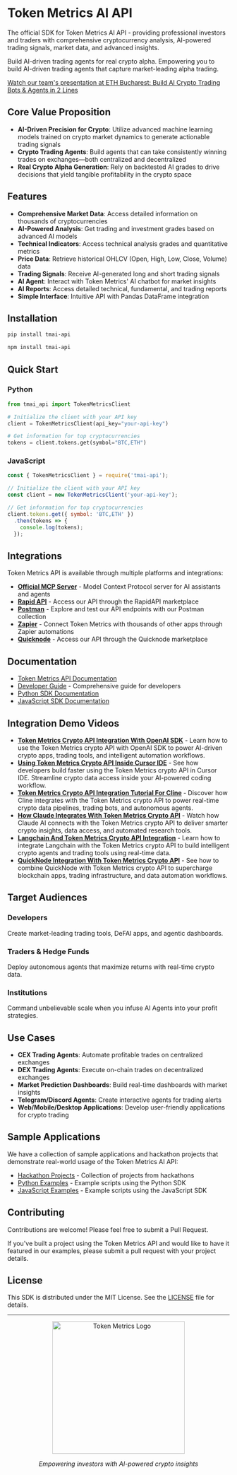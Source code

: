 # Token Metrics AI API

The official SDK for Token Metrics AI API - providing professional investors and traders with comprehensive cryptocurrency analysis, AI-powered trading signals, market data, and advanced insights.

Build AI-driven trading agents for real crypto alpha. Empowering you to build AI-driven trading agents that capture market-leading alpha trading.

[Watch our team's presentation at ETH Bucharest: Build AI Crypto Trading Bots & Agents in 2 Lines](https://www.youtube.com/watch?v=1qVuIwmeZJE)

## Core Value Proposition

- **AI-Driven Precision for Crypto**: Utilize advanced machine learning models trained on crypto market dynamics to generate actionable trading signals
- **Crypto Trading Agents**: Build agents that can take consistently winning trades on exchanges—both centralized and decentralized
- **Real Crypto Alpha Generation**: Rely on backtested AI grades to drive decisions that yield tangible profitability in the crypto space

## Features

- **Comprehensive Market Data**: Access detailed information on thousands of cryptocurrencies
- **AI-Powered Analysis**: Get trading and investment grades based on advanced AI models
- **Technical Indicators**: Access technical analysis grades and quantitative metrics
- **Price Data**: Retrieve historical OHLCV (Open, High, Low, Close, Volume) data 
- **Trading Signals**: Receive AI-generated long and short trading signals
- **AI Agent**: Interact with Token Metrics' AI chatbot for market insights
- **AI Reports**: Access detailed technical, fundamental, and trading reports
- **Simple Interface**: Intuitive API with Pandas DataFrame integration

## Installation

```bash
pip install tmai-api
```
```bash
npm install tmai-api
```

## Quick Start

### Python
```python
from tmai_api import TokenMetricsClient

# Initialize the client with your API key
client = TokenMetricsClient(api_key="your-api-key")

# Get information for top cryptocurrencies
tokens = client.tokens.get(symbol="BTC,ETH")
```

### JavaScript
```javascript
const { TokenMetricsClient } = require('tmai-api');

// Initialize the client with your API key
const client = new TokenMetricsClient('your-api-key');

// Get information for top cryptocurrencies
client.tokens.get({ symbol: 'BTC,ETH' })
  .then(tokens => {
    console.log(tokens);
  });
```

## Integrations

Token Metrics API is available through multiple platforms and integrations:

- **[Official MCP Server](https://github.com/token-metrics/mcp#readme)** - Model Context Protocol server for AI assistants and agents
- **[Rapid API](https://rapidapi.com/token-metrics-token-metrics-default/api/token-metrics-api1)** - Access our API through the RapidAPI marketplace
- **[Postman](https://www.postman.com/tokenmetrics-dev/token-metrics-api/overview)** - Explore and test our API endpoints with our Postman collection
- **[Zapier](https://zapier.com/apps/token-metrics/integrations)** - Connect Token Metrics with thousands of other apps through Zapier automations
- **[Quicknode](https://marketplace.quicknode.com/add-on/token-metrics-api)** - Access our API through the Quicknode marketplace

## Documentation

- [Token Metrics API Documentation](https://app.tokenmetrics.com/en/api)
- [Developer Guide](DEVELOPER_GUIDE.md) - Comprehensive guide for developers
- [Python SDK Documentation](python/README.md)
- [JavaScript SDK Documentation](js/README.md)

## Integration Demo Videos

- **[Token Metrics Crypto API Integration With OpenAI SDK](https://youtu.be/BuTbmBBtAD)** - Learn how to use the Token Metrics crypto API with OpenAI SDK to power AI-driven crypto apps, trading tools, and intelligent automation workflows.
- **[Using Token Metrics Crypto API Inside Cursor IDE](https://youtu.be/BuTbmBBtADs)** - See how developers build faster using the Token Metrics crypto API in Cursor IDE. Streamline crypto data access inside your AI-powered coding workflow.
- **[Token Metrics Crypto API Integration Tutorial For Cline](https://youtu.be/esvNToXWuf0)** - Discover how Cline integrates with the Token Metrics crypto API to power real-time crypto data pipelines, trading bots, and autonomous agents.
- **[How Claude Integrates With Token Metrics Crypto API](https://youtu.be/pVpZA3zqOME)** - Watch how Claude AI connects with the Token Metrics crypto API to deliver smarter crypto insights, data access, and automated research tools.
- **[Langchain And Token Metrics Crypto API Integration](https://youtu.be/uKaSmSbL1HI)** - Learn how to integrate Langchain with the Token Metrics crypto API to build intelligent crypto agents and trading tools using real-time data.
- **[QuickNode Integration With Token Metrics Crypto API](https://youtu.be/6wU8P2MUKtI)** - See how to combine QuickNode with Token Metrics crypto API to supercharge blockchain apps, trading infrastructure, and data automation workflows.

## Target Audiences

### Developers
Create market-leading trading tools, DeFAI apps, and agentic dashboards.

### Traders & Hedge Funds
Deploy autonomous agents that maximize returns with real-time crypto data.

### Institutions
Command unbelievable scale when you infuse AI Agents into your profit strategies.

## Use Cases

- **CEX Trading Agents**: Automate profitable trades on centralized exchanges
- **DEX Trading Agents**: Execute on-chain trades on decentralized exchanges
- **Market Prediction Dashboards**: Build real-time dashboards with market insights
- **Telegram/Discord Agents**: Create interactive agents for trading alerts
- **Web/Mobile/Desktop Applications**: Develop user-friendly applications for crypto trading

## Sample Applications

We have a collection of sample applications and hackathon projects that demonstrate real-world usage of the Token Metrics AI API:

- [Hackathon Projects](examples/hackathon-projects/) - Collection of projects from hackathons
- [Python Examples](python/examples/) - Example scripts using the Python SDK
- [JavaScript Examples](js/examples/) - Example scripts using the JavaScript SDK

## Contributing

Contributions are welcome! Please feel free to submit a Pull Request.

If you've built a project using the Token Metrics API and would like to have it featured in our examples, please submit a pull request with your project details.

## License

This SDK is distributed under the MIT License. See the [LICENSE](LICENSE) file for details.

---

<p align="center">
  <a href="https://tokenmetrics.com">
    <img src="https://files.readme.io/6141d8ec9ddb9dd233e52357e7526ba5fea3dacafab20cd042bc20a2de070beb-dark_mode_1.svg" alt="Token Metrics Logo" width="300">
  </a>
</p>
<p align="center">
  <i>Empowering investors with AI-powered crypto insights</i>
</p>
